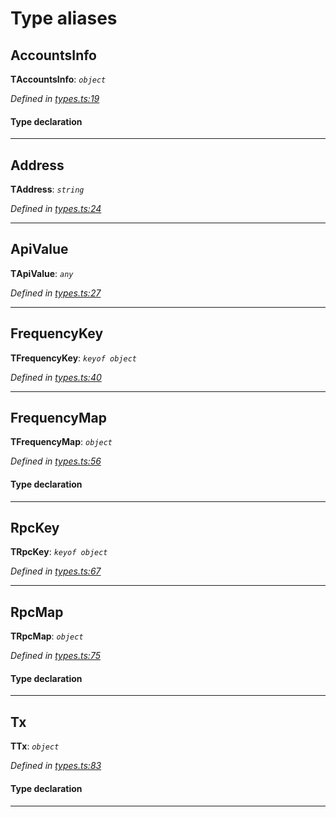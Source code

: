 

# Type aliases

<a id="accountsinfo"></a>

##  AccountsInfo

**ΤAccountsInfo**: *`object`*

*Defined in [types.ts:19](https://github.com/paritytech/js-libs/blob/ea75324/packages/light.js/src/types.ts#L19)*

#### Type declaration

___
<a id="address"></a>

##  Address

**ΤAddress**: *`string`*

*Defined in [types.ts:24](https://github.com/paritytech/js-libs/blob/ea75324/packages/light.js/src/types.ts#L24)*

___
<a id="apivalue"></a>

##  ApiValue

**ΤApiValue**: *`any`*

*Defined in [types.ts:27](https://github.com/paritytech/js-libs/blob/ea75324/packages/light.js/src/types.ts#L27)*

___
<a id="frequencykey"></a>

##  FrequencyKey

**ΤFrequencyKey**: *`keyof object`*

*Defined in [types.ts:40](https://github.com/paritytech/js-libs/blob/ea75324/packages/light.js/src/types.ts#L40)*

___
<a id="frequencymap"></a>

##  FrequencyMap

**ΤFrequencyMap**: *`object`*

*Defined in [types.ts:56](https://github.com/paritytech/js-libs/blob/ea75324/packages/light.js/src/types.ts#L56)*

#### Type declaration

___
<a id="rpckey"></a>

##  RpcKey

**ΤRpcKey**: *`keyof object`*

*Defined in [types.ts:67](https://github.com/paritytech/js-libs/blob/ea75324/packages/light.js/src/types.ts#L67)*

___
<a id="rpcmap"></a>

##  RpcMap

**ΤRpcMap**: *`object`*

*Defined in [types.ts:75](https://github.com/paritytech/js-libs/blob/ea75324/packages/light.js/src/types.ts#L75)*

#### Type declaration

___
<a id="tx"></a>

##  Tx

**ΤTx**: *`object`*

*Defined in [types.ts:83](https://github.com/paritytech/js-libs/blob/ea75324/packages/light.js/src/types.ts#L83)*

#### Type declaration

___

